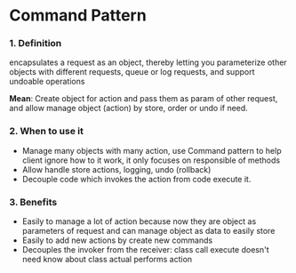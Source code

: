 # Command Pattern

### 1. Definition

encapsulates a request as an object, thereby letting you parameterize other objects
with different requests, queue or log requests, and support undoable operations

**Mean**: Create object for action and pass them as param of other request, and allow manage object (action) by store,
order or undo if need.

### 2. When to use it

* Manage many objects with many action, use Command pattern to help client ignore how to it work, it only focuses on
  responsible of methods
* Allow handle store actions, logging, undo (rollback)
* Decouple code which invokes the action from code execute it.

### 3. Benefits

* Easily to manage a lot of action because now they are object as parameters of request and can manage object as data to
  easily store
* Easily to add new actions by create new commands
* Decouples the invoker from the receiver: class call execute doesn't need know about class actual performs action